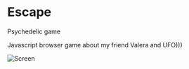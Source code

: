 # Escape
Psychedelic game

Javascript browser game about my friend Valera and UFO)))

![Screen](https://habrastorage.org/webt/e6/d7/cz/e6d7cz4bov87li5rnsicw4shmbc.png)

